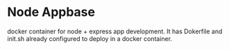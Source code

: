 # Node Appbase #

docker container for node + express app development. It has Dokerfile and init.sh already configured to deploy in a docker container.

